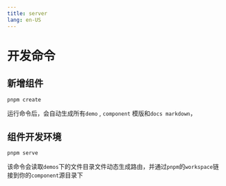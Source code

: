 ```yaml
---
title: server
lang: en-US
---
```


# 开发命令

## 新增组件

```shell
pnpm create
```

运行命令后，会自动生成所有`demo` , `component` 模版和`docs markdown`，

## 组件开发环境

```shell
pnpm serve
```

该命令会读取`demos`下的文件目录文件动态生成路由，并通过`pnpm`的`workspace`链接到你的`component`源目录下
